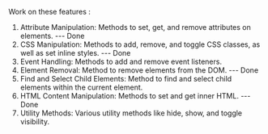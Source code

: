 Work on these features : 

1. Attribute Manipulation: Methods to set, get, and remove attributes on elements. --- Done
2. CSS Manipulation: Methods to add, remove, and toggle CSS classes, as well as set inline styles. --- Done
3. Event Handling: Methods to add and remove event listeners.
4. Element Removal: Method to remove elements from the DOM. --- Done
5. Find and Select Child Elements: Method to find and select child elements within the current element.
6. HTML Content Manipulation: Methods to set and get inner HTML. --- Done
7. Utility Methods: Various utility methods like hide, show, and toggle visibility.


